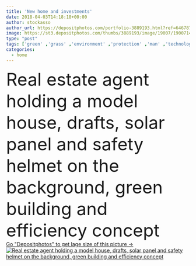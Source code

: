 ```yaml
---
title: 'New home and investments'
date: 2018-04-03T14:18:18+00:00
author: stockasso
author_url: https://depositphotos.com/portfolio-3889193.html?ref=64678756
image: https://st3.depositphotos.com/thumbs/3889193/image/19007/190071482/api_thumb_450.jpg?forcejpeg=true
type: "post"
tags: ['green' ,'grass' ,'environment' ,'protection' ,'man' ,'technology' ,'hands' ,'building' ,'construction' ,'house' ,'eco' ,'investment' ,'loan' ,'mortgage' ,'project' ,'efficient' ,'tablet' ,'engineering' ,'plan' ,'architect' ,'housing' ,'custom' ,'innovation' ,'owner' ,'renovation' ,'contractor' ,'buyer' ,'renewable' ,'sustainability' ,'agent' ,'photovoltaic' ,'real estate' ,'solar panel' ,'Model House' ,'energy saving' ,'environmental conservation' ,'power generation' ,'eco friendly' ,'home insurance' ,'safety helmet' ,'alternative energies' ]
categories: 
  - home
---
```

<div aling="center">
            <font size="60"> Real estate agent holding a model house, drafts, solar panel and safety helmet on the background, green building and efficiency concept</font>   
</div>
<div>
    <a href='https://st3.depositphotos.com/thumbs/3889193/image/19007/190071482/api_thumb_450.jpg?forcejpeg=true?ref=64678756' target=_blank > Go "Depositphotos" to get lage size of this picture ->
        <img href='https://st3.depositphotos.com/thumbs/3889193/image/19007/190071482/api_thumb_450.jpg?forcejpeg=true?ref=64678756' src='https://st3.depositphotos.com/3889193/19007/i/950/depositphotos_190071482-stock-photo-new-home-and-investments.jpg?forcejpeg=true' alt='Real estate agent holding a model house, drafts, solar panel and safety helmet on the background, green building and efficiency concept' >
    </a>
</div>
